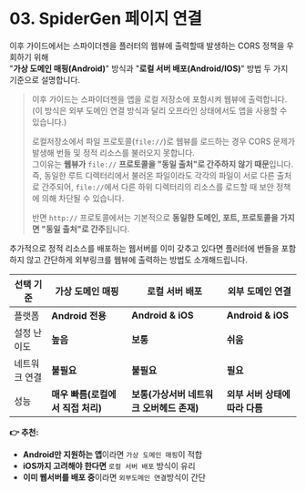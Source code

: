 # 03. SpiderGen 페이지 연결

이후 가이드에서는 스파이더젠을 플러터의 웹뷰에 출력할때 발생하는 CORS 정책을 우회하기 위해\
"**가상 도메인 매핑(Android)**" 방식과  "**로컬 서버 배포(Android/IOS)**" 방법 두 가지 기준으로 설명합니다.

> 이후 가이드는 스파이더젠을 앱을 로컬 저장소에 포함시켜 웹뷰에 출력합니다. (이 방식은 외부 도메인 연결 방식과 달리 오프라인 상태에서도 앱을 사용할 수 있습니다.)
>
> 로컬저장소에서 파일 프로토콜(`file://`)로 웹뷰를 로드하는 경우 CORS 문제가 발생해 번들 및 정적 리소스를 불러오지 못합니다.  \
> 그이유는 **웹뷰가** `file://` **프로토콜을 "동일 출처"로 간주하지 않기 때문**입니다. \
> 즉, 동일한 루트 디렉터리에서 불러온 파일이라도 각각의 파일이 서로 다른 출처로 간주되어, `file://`에서 다른 하위 디렉터리의 리소스를 로드할 때 보안 정책에 의해 차단될 수 있습니다.
>
> 반면 `http://` 프로토콜에서는 기본적으로 **동일한 도메인, 포트, 프로토콜을 가지면 "동일 출처"로 간주**됩니다.

추가적으로 정적 리소스를 배포하는 웹서버를 이미 갖추고 있다면 플러터에 번들을 포함하지 않고 간단하게 외부링크를 웹뷰에 출력하는 방법도 소개해드립니다.

| 선택 기준   | 가상 도메인 매핑             | 로컬 서버 배포                  | 외부 도메인 연결           |
| ------- | --------------------- | ------------------------- | ------------------- |
| 플랫폼     | **Android 전용**        | **Android & iOS**         | **Android & iOS**   |
| 설정 난이도  | **높음**                | **보통**                    | **쉬움**              |
| 네트워크 연결 | **불필요**               | **불필요**                   | **필요**              |
| 성능      | **매우 빠름(로컬에서 직접 처리)** | **보통(가상서버 네트워크 오버헤드 존재)** | **외부 서버 상태에 따라 다름** |

**👉 추천:**

* **Android만 지원하는 앱**이라면 `가상 도메인 매핑`이 적합
* **iOS까지 고려해야 한다면** `로컬 서버 배포` 방식이 유리
* **이미 웹서버를 배포 중**이라면 `외부도메인 연결`방식이 간단
